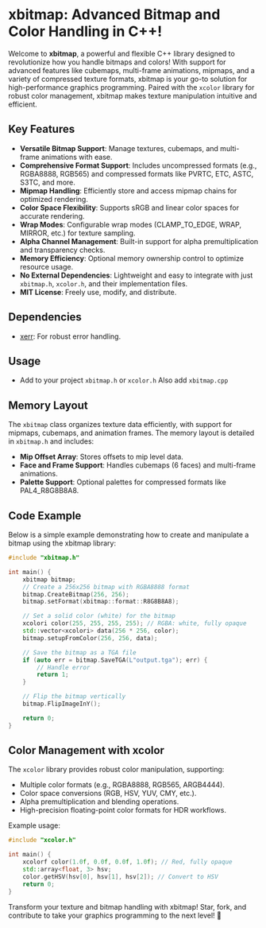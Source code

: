 ﻿# xbitmap: Advanced Bitmap and Color Handling in C++!

Welcome to **xbitmap**, a powerful and flexible C++ library designed to revolutionize how you handle bitmaps and colors! 
With support for advanced features like cubemaps, multi-frame animations, mipmaps, and a variety of compressed texture formats, 
xbitmap is your go-to solution for high-performance graphics programming. Paired with the `xcolor` library for robust color 
management, xbitmap makes texture manipulation intuitive and efficient.

## Key Features

* **Versatile Bitmap Support**: Manage textures, cubemaps, and multi-frame animations with ease.
* **Comprehensive Format Support**: Includes uncompressed formats (e.g., RGBA8888, RGB565) and compressed formats like PVRTC, ETC, ASTC, S3TC, and more.
* **Mipmap Handling**: Efficiently store and access mipmap chains for optimized rendering.
* **Color Space Flexibility**: Supports sRGB and linear color spaces for accurate rendering.
* **Wrap Modes**: Configurable wrap modes (CLAMP_TO_EDGE, WRAP, MIRROR, etc.) for texture sampling.
* **Alpha Channel Management**: Built-in support for alpha premultiplication and transparency checks.
* **Memory Efficiency**: Optional memory ownership control to optimize resource usage.
* **No External Dependencies**: Lightweight and easy to integrate with just `xbitmap.h`, `xcolor.h`, and their implementation files.
* **MIT License**: Freely use, modify, and distribute.

## Dependencies

* [xerr](): For robust error handling.

## Usage

* Add to your project ```xbitmap.h``` or ```xcolor.h``` Also add ```xbitmap.cpp```

## Memory Layout

The `xbitmap` class organizes texture data efficiently, with support for mipmaps, cubemaps, and animation frames. The memory layout is detailed in `xbitmap.h` and includes:

* **Mip Offset Array**: Stores offsets to mip level data.
* **Face and Frame Support**: Handles cubemaps (6 faces) and multi-frame animations.
* **Palette Support**: Optional palettes for compressed formats like PAL4_R8G8B8A8.

## Code Example

Below is a simple example demonstrating how to create and manipulate a bitmap using the xbitmap library:

```cpp
#include "xbitmap.h"

int main() {
    xbitmap bitmap;
    // Create a 256x256 bitmap with RGBA8888 format
    bitmap.CreateBitmap(256, 256);
    bitmap.setFormat(xbitmap::format::R8G8B8A8);

    // Set a solid color (white) for the bitmap
    xcolori color(255, 255, 255, 255); // RGBA: white, fully opaque
    std::vector<xcolori> data(256 * 256, color);
    bitmap.setupFromColor(256, 256, data);

    // Save the bitmap as a TGA file
    if (auto err = bitmap.SaveTGA(L"output.tga"); err) {
        // Handle error
        return 1;
    }

    // Flip the bitmap vertically
    bitmap.FlipImageInY();

    return 0;
}
```

## Color Management with xcolor

The `xcolor` library provides robust color manipulation, supporting:

* Multiple color formats (e.g., RGBA8888, RGB565, ARGB4444).
* Color space conversions (RGB, HSV, YUV, CMY, etc.).
* Alpha premultiplication and blending operations.
* High-precision floating-point color formats for HDR workflows.

Example usage:

```cpp
#include "xcolor.h"

int main() {
    xcolorf color(1.0f, 0.0f, 0.0f, 1.0f); // Red, fully opaque
    std::array<float, 3> hsv;
    color.getHSV(hsv[0], hsv[1], hsv[2]); // Convert to HSV
    return 0;
}
```

Transform your texture and bitmap handling with xbitmap! Star, fork, and contribute to take your graphics programming to the next level! 🚀